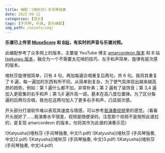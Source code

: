 ```yaml
---
title: 编配：《喀秋莎》手风琴独奏
date: 2022-09-12
categories: [音乐]
tags: [手风琴, 乐谱, 音乐编配]
img_path: /assets/img/
---
```



**乐谱已上传至 [MuseScore](https://musescore.com/user/33553780/scores/8630204) 和 [B站](https://www.bilibili.com/video/BV1CD4y1q7bq)，有实时的声音与乐谱对照。**

此编配参考了众多网上的版本，主要是 YouTube 博主 [amarcordeon 版本](https://www.youtube.com/watch?v=qX6VcPWVQhU) 和 B 站 [tsekuiwu 版本](https://www.bilibili.com/read/cv4143091)，融合为一个不需要太花哨的技巧、左手和声简单、旋律有层次感的版本。

喀秋莎旋律很简单，只有 4 句，再加每遍合唱重复后两句，共 6 句。我将其重复了 6 遍，每一遍加的东西有所不同，从简单到复杂，为了使气氛体现出越来越高昂的趋势。例如：第 1 遍什么都不加，非常朴素；第 2 遍有了装饰音；第 3,4 遍加入更密集的右手和声；第 5,6 遍升高一调，基本在高八度位置弹。为了区分每遍的后两句合唱，我也在这两句加入了更多右手和声，凸显层次感。


开头部分打谱软件难以表现其速度与情感，可以参考[我演奏视频](https://www.bilibili.com/video/BV11Z4y1S7VD)里的感觉。（看看开头就好了……我演奏水平很差，视频是随便录的。注意那个视频不是按照此谱拉的，是复现 amarcordeon 的版本，勿将其作为此谱的演奏示范）



![Katyusha](喀秋莎 (手风琴独奏, 中文)1.pdf)
![Katyusha](喀秋莎 (手风琴独奏, 中文)2.pdf)
![Katyusha](喀秋莎 (手风琴独奏, 中文)3.pdf)
![Katyusha](喀秋莎 (手风琴独奏, 中文)4.pdf)
